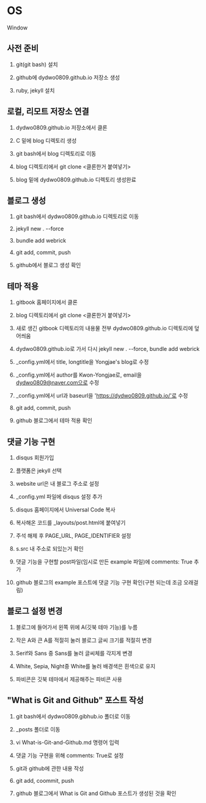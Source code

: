 # OS

Window

## 사전 준비

1. git(git bash) 설치

2. github에 dydwo0809.github.io 저장소 생성 

3. ruby, jekyll 설치

## 로컬, 리모트 저장소 연결

1. dydwo0809.github.io 저장소에서 클론

2. C 밑에 blog 디렉토리 생성

3. git bash에서 blog 디렉토리로 이동

4. blog 디렉토리에서 git clone <클론한거 붙여넣기>

5. blog 밑에 dydwo0809.github.io 디렉토리 생성완료

## 블로그 생성

1. git bash에서 dydwo0809.github.io 디렉토리로 이동

2. jekyll new . --force

3. bundle add webrick

4. git add, commit, push

5. github에서 블로그 생성 확인

## 테마 적용

1. gitbook 홈페이지에서 클론

2. blog 디렉토리에서 git clone <클론한거 붙여넣기>

3. 새로 생긴 gitbook 디렉토리의 내용물 전부 dydwo0809.github.io 디렉토리에 덮어씌움

4. dydwo0809.github.io로 가서 다시 jekyll new . --force, bundle add webrick

5. _config.yml에서 title, longtitle을 Yongjae's blog로 수정

6. _config.yml에서 author를 Kwon-Yongjae로, email을 dydwo0809@naver.com으로 수정

7. _config.yml에서 url과 baseurl을 'https://dydwo0809.github.io/'로 수정

8. git add, commit, push

9. github 블로그에서 테마 적용 확인

## 댓글 기능 구현

1. disqus 회원가입

2. 플랫폼은 jekyll 선택

3. website url은 내 블로그 주소로 설정

4.  _config.yml 파일에 disqus 설정 추가

5. disqus 홈페이지에서 Universal Code 복사

6. 복사해온 코드를 _layouts/post.html에 붙여넣기

7. 주석 해제 후 PAGE_URL, PAGE_IDENTIFIER 설정

8. s.src 내 주소로 되있는거 확인

9. 댓글 기능을 구현할 post파일(임시로 만든 example 파일)에 comments: True 추가

10. github 블로그의 example 포스트에 댓글 기능 구현 확인(구현 되는데 조금 오래걸림)

## 블로그 설정 변경

1. 블로그에 들어가서 왼쪽 위에 A(깃북 테마 기능)를 누름

2. 작은 A와 큰 A를 적절히 눌러 블로그 글씨 크기를 적절히 변경

3. Serif와 Sans 중 Sans를 눌러 글씨체를 각지게 변경

4. White, Sepia, Night중 White를 눌러 배경색은 흰색으로 유지

5. 파비콘은 깃북 테마에서 제공해주는 파비콘 사용

## "What is Git and Github" 포스트 작성

1. git bash에서 dydwo0809.gibhub.io 폴더로 이동

2. _posts 폴더로 이동

3. vi What-is-Git-and-Github.md 명령어 입력

4. 댓글 기능 구현을 위해 comments: True로 설정

5. git과 github에 관한 내용 작성

6. git add, coommit, push

7. github 블로그에서 What is Git and Github 포스트가 생성된 것을 확인

